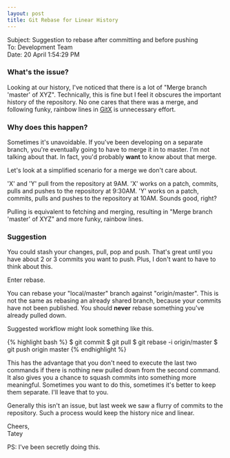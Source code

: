 ```yaml
---
layout: post
title: Git Rebase for Linear History
---
```


Subject: Suggestion to rebase after committing and before pushing  
To: Development Team  
Date: 20 April 1:54:29 PM

### What's the issue?

Looking at our history, I've noticed that there is a lot of "Merge branch 'master' of XYZ". Technically, this is fine but I feel it obscures the important history of the repository. No one cares that there was a merge, and following funky, rainbow lines in [GitX](http://gitx.frim.nl/) is unnecessary effort.

### Why does this happen?

Sometimes it's unavoidable. If you've been developing on a separate branch, you're eventually going to have to merge it in to master. I'm not talking about that. In fact, you'd probably **want** to know about that merge. 

Let's look at a simplified scenario for a merge we don't care about.

'X' and 'Y' pull from the repository at 9AM. 'X' works on a patch, commits, pulls and pushes to the repository at 9:30AM. 'Y' works on a patch, commits, pulls and pushes to the repository at 10AM. Sounds good, right?

Pulling is equivalent to fetching and merging, resulting in "Merge branch 'master' of XYZ" and more funky, rainbow lines.

### Suggestion

You could stash your changes, pull, pop and push. That's great until you have about 2 or 3 commits you want to push. Plus, I don't  want to have to think about this.

Enter rebase.

You can rebase your "local/master" branch against "origin/master". This is not the same as rebasing an already shared branch, because your commits have not been published. You should __never__ rebase something you've already pulled down.

Suggested workflow might look something like this.

{% highlight bash %}
$ git commit
$ git pull
$ git rebase -i origin/master
$ git push origin master
{% endhighlight %}

This has the advantage that you don't need to execute the last two commands if there is nothing new pulled down from the second command. It also gives you a chance to squash commits into something more meaningful. Sometimes you want to do this, sometimes it's better to keep them separate. I'll leave that to you.

Generally this isn't an issue, but last week we saw a flurry of commits to the repository. Such a process would keep the history nice and linear.

Cheers,  
Tatey

PS: I've been secretly doing this.